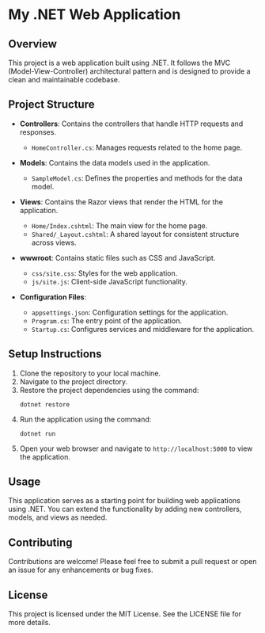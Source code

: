 # My .NET Web Application

## Overview
This project is a web application built using .NET. It follows the MVC (Model-View-Controller) architectural pattern and is designed to provide a clean and maintainable codebase.

## Project Structure
- **Controllers**: Contains the controllers that handle HTTP requests and responses.
  - `HomeController.cs`: Manages requests related to the home page.
  
- **Models**: Contains the data models used in the application.
  - `SampleModel.cs`: Defines the properties and methods for the data model.
  
- **Views**: Contains the Razor views that render the HTML for the application.
  - `Home/Index.cshtml`: The main view for the home page.
  - `Shared/_Layout.cshtml`: A shared layout for consistent structure across views.
  
- **wwwroot**: Contains static files such as CSS and JavaScript.
  - `css/site.css`: Styles for the web application.
  - `js/site.js`: Client-side JavaScript functionality.
  
- **Configuration Files**:
  - `appsettings.json`: Configuration settings for the application.
  - `Program.cs`: The entry point of the application.
  - `Startup.cs`: Configures services and middleware for the application.

## Setup Instructions
1. Clone the repository to your local machine.
2. Navigate to the project directory.
3. Restore the project dependencies using the command:
   ```
   dotnet restore
   ```
4. Run the application using the command:
   ```
   dotnet run
   ```
5. Open your web browser and navigate to `http://localhost:5000` to view the application.

## Usage
This application serves as a starting point for building web applications using .NET. You can extend the functionality by adding new controllers, models, and views as needed.

## Contributing
Contributions are welcome! Please feel free to submit a pull request or open an issue for any enhancements or bug fixes.

## License
This project is licensed under the MIT License. See the LICENSE file for more details.